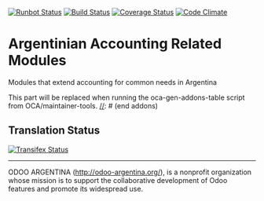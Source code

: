 [![Runbot Status](https://runbot.odoo-argentina.org/runbot/badge/flat/${REPO_ID}/9.0.svg)](https://runbot.odoo-argentina.org/runbot/repo/github-com-odoo-argentina-account-${REPO_ID})
[![Build Status](https://travis-ci.org/odoo-argentina/account.svg?branch=9.0)](https://travis-ci.org/odoo-argentina/account)
[![Coverage Status](https://coveralls.io/repos/odoo-argentina/account/badge.svg?branch=9.0&service=github)](https://coveralls.io/github/odoo-argentina/account?branch=9.0)
[![Code Climate](https://codeclimate.com/github/odoo-argentina/account/badges/gpa.svg)](https://codeclimate.com/github/odoo-argentina/account)

# Argentinian Accounting Related Modules

Modules that extend accounting for common needs in Argentina

[//]: # (addons)
This part will be replaced when running the oca-gen-addons-table script from OCA/maintainer-tools.
[//]: # (end addons)

Translation Status
------------------
[![Transifex Status](https://www.transifex.com/projects/p/odoo-argentina-account-9-0/chart/image_png)](https://www.transifex.com/projects/p/odoo-argentina-account-9-0)

----

ODOO ARGENTINA (http://odoo-argentina.org/), is a nonprofit organization whose mission is to support the collaborative development of Odoo features and promote its widespread use.
